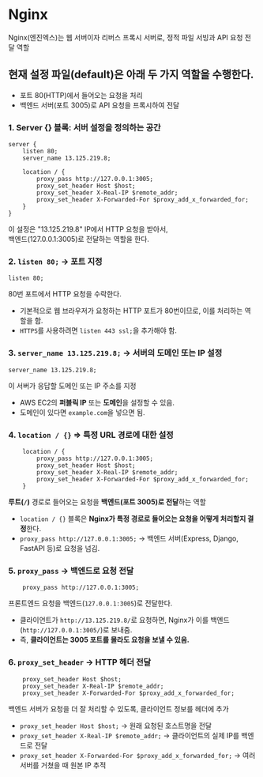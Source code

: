 # Nginx

Nginx(엔진엑스)는 웹 서버이자 리버스 프록시 서버로, 정적 파일 서빙과 API 요청 전달 역할

## 현재 설정 파일(default)은 아래 두 가지 역할을 수행한다.

- 포트 80(HTTP)에서 들어오는 요청을 처리
- 백엔드 서버(포트 3005)로 API 요청을 프록시하여 전달

### 1. Server {} 블록: 서버 설정을 정의하는 공간

```Nginx
server {
    listen 80;
    server_name 13.125.219.8;

    location / {
        proxy_pass http://127.0.0.1:3005;
        proxy_set_header Host $host;
        proxy_set_header X-Real-IP $remote_addr;
        proxy_set_header X-Forwarded-For $proxy_add_x_forwarded_for;
    }
}
```

이 설정은 "13.125.219.8" IP에서 HTTP 요청을 받아서,  
백엔드(127.0.0.1:3005)로 전달하는 역할을 한다.

### 2. `listen 80;` → 포트 지정

```nginx
listen 80;
```

80번 포트에서 HTTP 요청을 수락한다.  

- 기본적으로 웹 브라우저가 요청하는 HTTP 포트가 80번이므로, 이를 처리하는 역할을 함.
- `HTTPS`를 사용하려면 `listen 443 ssl;`을 추가해야 함.

### 3. `server_name 13.125.219.8;` → 서버의 도메인 또는 IP 설정

```nginx
server_name 13.125.219.8;
```

이 서버가 응답할 도메인 또는 IP 주소를 지정

- AWS EC2의 **퍼블릭 IP** 또는 **도메인**을 설정할 수 있음.
- 도메인이 있다면 `example.com`을 넣으면 됨.

### 4. `location / {}` => 특정 URL 경로에 대한 설정

```Nginx
    location / {
        proxy_pass http://127.0.0.1:3005;
        proxy_set_header Host $host;
        proxy_set_header X-Real-IP $remote_addr;
        proxy_set_header X-Forwarded-For $proxy_add_x_forwarded_for;
    }
```

**루트(`/`)** 경로로 들어오는 요청을 **백엔드(포트 3005)로 전달**하는 역할

- `location / {}` 블록은 **Nginx가 특정 경로로 들어오는 요청을 어떻게 처리할지 결정**한다.
- `proxy_pass http://127.0.0.1:3005;` → 백엔드 서버(Express, Django, FastAPI 등)로 요청을 넘김.

### 5. `proxy_pass` → 백엔드로 요청 전달

```Nginx
    proxy_pass http://127.0.0.1:3005;
```

프론트엔드 요청을 백엔드(`127.0.0.1:3005`)로 전달한다.

- 클라이언트가 `http://13.125.219.8/`로 요청하면, Nginx가 이를 백엔드(`http://127.0.0.1:3005/`)로 보내줌.
- 즉, **클라이언트는 3005 포트를 몰라도 요청을 보낼 수 있음.**

### 6. `proxy_set_header` → HTTP 헤더 전달

```Nginx
    proxy_set_header Host $host;
    proxy_set_header X-Real-IP $remote_addr;
    proxy_set_header X-Forwarded-For $proxy_add_x_forwarded_for;
```

백엔드 서버가 요청을 더 잘 처리할 수 있도록, 클라이언트 정보를 헤더에 추가

- `proxy_set_header Host $host;` → 원래 요청된 호스트명을 전달
- `proxy_set_header X-Real-IP $remote_addr;` → 클라이언트의 실제 IP를 백엔드로 전달
- `proxy_set_header X-Forwarded-For $proxy_add_x_forwarded_for;` → 여러 서버를 거쳤을 때 원본 IP 추적